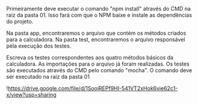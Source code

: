 Primeiramente deve executar o comando "npm install" através do CMD na raiz da pasta 01. Isso fará com que o NPM baixe e instale as dependências do projeto.

Na pasta app, encontraremos o arquivo que contém os métodos criados para a calculadora.
Na pasta test, encontraremos o arquivo responsável pela execução dos testes.

Escreva os testes correspondentes aos quatro métodos básicos da calculadora. As importações para o arquivo já foram realizadas. 
Os testes são executados através do CMD pelo comando "mocha". O comando deve ser executado na raiz da pasta 01

!https://drive.google.com/file/d/1SoojREPf9HI-541VT2xHok6vie62c1-x/view?usp=sharing